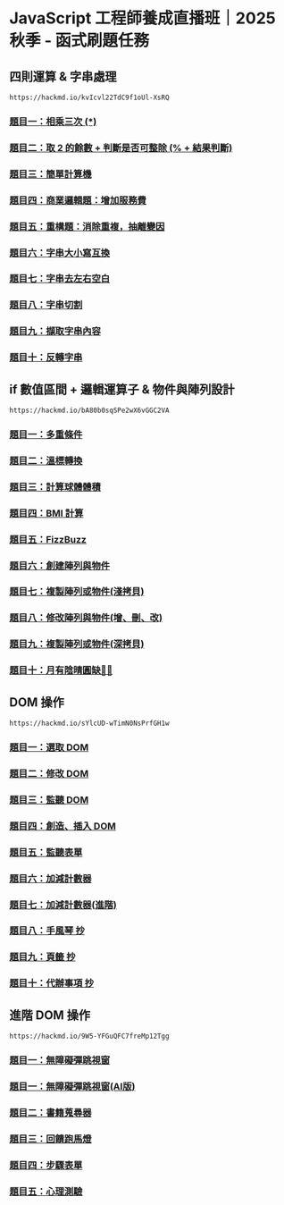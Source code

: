# JavaScript 工程師養成直播班｜2025 秋季 - 函式刷題任務

## 四則運算 & 字串處理
```
https://hackmd.io/kvIcvl22TdC9f1oUl-XsRQ
```
### [題目一：相乘三次 (*)](https://marcochiu.github.io/20250922_1/week1/Q1.html)
### [題目二：取 2 的餘數 + 判斷是否可整除 (% + 結果判斷)](https://marcochiu.github.io/20250922_1/week1/Q2.html)
### [題目三：簡單計算機](https://marcochiu.github.io/20250922_1/week1/Q3.html)
### [題目四：商業邏輯題：增加服務費](https://marcochiu.github.io/20250922_1/week1/Q4.html)
### [題目五：重構題：消除重複，抽離變因](https://marcochiu.github.io/20250922_1/week1/Q5.html)
### [題目六：字串大小寫互換](https://marcochiu.github.io/20250922_1/week1/Q6.html)
### [題目七：字串去左右空白](https://marcochiu.github.io/20250922_1/week1/Q7.html)
### [題目八：字串切割](https://marcochiu.github.io/20250922_1/week1/Q8.html)
### [題目九：擷取字串內容](https://marcochiu.github.io/20250922_1/week1/Q9.html)
### [題目十：反轉字串](https://marcochiu.github.io/20250922_1/week1/Q10.html)

## if 數值區間 + 邏輯運算子 &amp; 物件與陣列設計
```
https://hackmd.io/bA80b0sqSPe2wX6vGGC2VA
```
### [題目一：多重條件](https://marcochiu.github.io/0250922_1/week2/Q1.html)
### [題目二：溫標轉換](https://marcochiu.github.io/0250922_1/week2/Q2.html)
### [題目三：計算球體體積](https://marcochiu.github.io/0250922_1/week2/Q3.html)
### [題目四：BMI 計算](https://marcochiu.github.io/0250922_1/week2/Q4.html)
### [題目五：FizzBuzz](https://marcochiu.github.io/0250922_1/week2/Q5.html)
### [題目六：創建陣列與物件](https://marcochiu.github.io/0250922_1/week2/Q6.html)
### [題目七：複製陣列或物件(淺拷貝)](https://marcochiu.github.io/0250922_1/week2/Q7.html)
### [題目八：修改陣列與物件(增、刪、改)](https://marcochiu.github.io/0250922_1/week2/Q8.html)
### [題目九：複製陣列或物件(深拷貝)](https://marcochiu.github.io/0250922_1/week2/Q9.html)
### [題目十：月有陰晴圓缺🌚🌝](https://marcochiu.github.io/0250922_1/week2/Q10.html)

## DOM 操作
```
https://hackmd.io/sYlcUD-wTimN0NsPrfGH1w
```
### [題目一：選取 DOM](https://marcochiu.github.io/0250922_1/week3/Q1.html)
### [題目二：修改 DOM](https://marcochiu.github.io/0250922_1/week3/Q2.html)
### [題目三：監聽 DOM](https://marcochiu.github.io/0250922_1/week3/Q3.html)
### [題目四：創造、插入 DOM](https://marcochiu.github.io/0250922_1/week3/Q4.html)
### [題目五：監聽表單](https://marcochiu.github.io/0250922_1/week3/Q5.html)
### [題目六：加減計數器](https://marcochiu.github.io/0250922_1/week3/Q6.html)
### [題目七：加減計數器(進階)](https://marcochiu.github.io/0250922_1/week3/Q7.html)
### [題目八：手風琴 抄](https://marcochiu.github.io/0250922_1/week3/Q8.html)
### [題目九：頁籤 抄](https://marcochiu.github.io/0250922_1/week3/Q9.html)
### [題目十：代辦事項 抄](https://marcochiu.github.io/0250922_1/week3/Q10.html)

## 進階 DOM 操作 
```
https://hackmd.io/9W5-YFGuQFC7freMp12Tgg
```

### [題目一：無障礙彈跳視窗](https://marcochiu.github.io/0250922_1/week4/Q1.html)
### [題目一：無障礙彈跳視窗(AI版)](https://marcochiu.github.io/0250922_1/week4/Q1AI.html)
### [題目二：書籍蒐尋器](https://marcochiu.github.io/0250922_1/week4/Q2.html)
### [題目三：回饋跑馬燈](https://marcochiu.github.io/0250922_1/week4/Q3.html)
### [題目四：步驟表單](https://marcochiu.github.io/0250922_1/week4/Q4.html)
### [題目五：心理測驗](https://marcochiu.github.io/0250922_1/week4/Q5.html)

 
